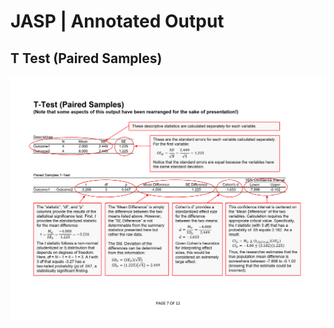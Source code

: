 # JASP | Annotated Output

## T Test (Paired Samples)

<p align="center"><kbd><img src="paired.png"></kbd></p>
